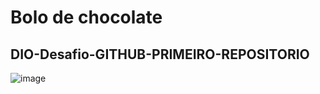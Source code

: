 # Bolo de chocolate
## DIO-Desafio-GITHUB-PRIMEIRO-REPOSITORIO

![image](https://user-images.githubusercontent.com/105684204/170348643-4f06604b-8728-4622-8b37-bb62fad1c621.png)

